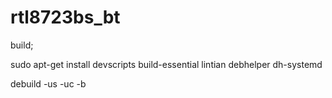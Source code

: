 # rtl8723bs_bt

build;

sudo apt-get install devscripts build-essential lintian debhelper dh-systemd

debuild -us -uc -b
